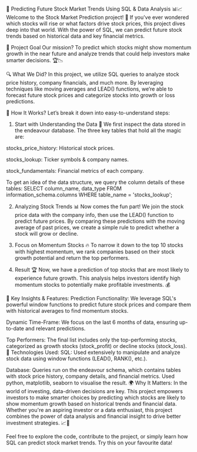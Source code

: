 🚀 Predicting Future Stock Market Trends Using SQL & Data Analysis 📊📈
Welcome to the Stock Market Prediction project! 🎯 If you've ever wondered which stocks will rise or what factors drive stock prices, this project dives deep into that world. With the power of SQL, we can predict future stock trends based on historical data and key financial metrics.

🎯 Project Goal
Our mission? To predict which stocks might show momentum growth in the near future and analyze trends that could help investors make smarter decisions. 🏆📉

🔍 What We Did?
In this project, we utilize SQL queries to analyze stock price history, company financials, and much more. By leveraging techniques like moving averages and LEAD() functions, we’re able to forecast future stock prices and categorize stocks into growth or loss predictions.

🚀 How It Works?
Let’s break it down into easy-to-understand steps:

1. Start with Understanding the Data 📂
We first inspect the data stored in the endeavour database. The three key tables that hold all the magic are:

stocks_price_history: Historical stock prices.

stocks_lookup: Ticker symbols & company names.

stock_fundamentals: Financial metrics of each company.

To get an idea of the data structure, we query the column details of these tables:
SELECT column_name, data_type 
FROM information_schema.columns 
WHERE table_name = 'stocks_lookup';

2. Analyzing Stock Trends 📊
Now comes the fun part! We join the stock price data with the company info, then use the LEAD() function to predict future prices. By comparing these predictions with the moving average of past prices, we create a simple rule to predict whether a stock will grow or decline.

3. Focus on Momentum Stocks 🔥
To narrow it down to the top 10 stocks with highest momentum, we rank companies based on their stock growth potential and return the top performers.

5. Result 🏆
Now, we have a prediction of top stocks that are most likely to experience future growth. This analysis helps investors identify high momentum stocks to potentially make profitable investments. 💰

🌟 Key Insights & Features:
Prediction Functionality: We leverage SQL's powerful window functions to predict future stock prices and compare them with historical averages to find momentum stocks.

Dynamic Time-Frame: We focus on the last 6 months of data, ensuring up-to-date and relevant predictions.

Top Performers: The final list includes only the top-performing stocks, categorized as growth stocks (stock_profit) or decline stocks (stock_loss).
🔧 Technologies Used:
SQL: Used extensively to manipulate and analyze stock data using window functions (LEAD(), RANK(), etc.).

Database: Queries run on the endeavour schema, which contains tables with stock price history, company details, and financial metrics.
Used python, matplotlib, seaborn to visualise the result.
🌍 Why It Matters:
In the world of investing, data-driven decisions are key. This project empowers investors to make smarter choices by predicting which stocks are likely to show momentum growth based on historical trends and financial data. Whether you're an aspiring investor or a data enthusiast, this project combines the power of data analysis and financial insight to drive better investment strategies. 📈💸

Feel free to explore the code, contribute to the project, or simply learn how SQL can predict stock market trends. Try this on your favourite data!
